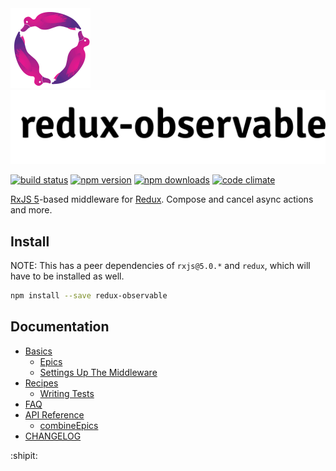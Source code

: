 <img title="logo" src="logo/logo-small.gif" width="128">
<img title="redux-observable" src="logo/logo-text-small.png" width="554">

[![build status](https://img.shields.io/travis/reactjs/redux/master.svg)](https://travis-ci.org/redux-observable/redux-observable)
[![npm version](https://img.shields.io/npm/v/redux-observable.svg)](https://www.npmjs.com/package/redux)
[![npm downloads](https://img.shields.io/npm/dm/redux-observable.svg)](https://www.npmjs.com/package/redux)
[![code climate](https://codeclimate.com/github/redux-observable/redux-observable/badges/gpa.svg)](https://codeclimate.com/github/redux-observable/redux-observable)

[RxJS 5](http://github.com/ReactiveX/RxJS)-based middleware for
[Redux](http://github.com/reactjs/redux). Compose and cancel async actions and more.

## Install

NOTE: This has a peer dependencies of `rxjs@5.0.*` and `redux`, which will have to be installed
as well.

```sh
npm install --save redux-observable
```

## Documentation

* [Basics](docs/basics/SUMMARY.md)
  * [Epics](docs/basics/Epics.md)
  * [Settings Up The Middleware](docs/basics/SettingUpTheMiddleware.md)
* [Recipes](docs/recipes/SUMMARY.md)
  * [Writing Tests](docs/recipes/WritingTests.md)
* [FAQ](docs/FAQ.md)
* [API Reference](docs/api/SUMMARY.md)
  * [combineEpics](docs/api/combineEpics.md)
* [CHANGELOG](CHANGELOG.md)

:shipit:
